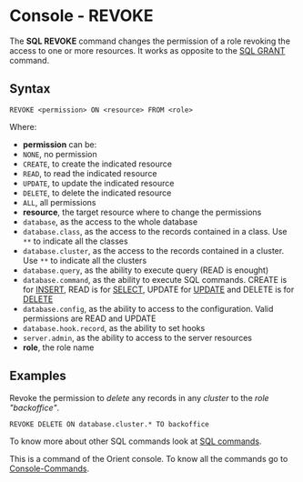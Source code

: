 # Console - REVOKE

The **SQL REVOKE** command changes the permission of a role revoking the access to one or more resources. It works as opposite to the [SQL GRANT](SQL-Command-Grant.md) command.

## Syntax

```
REVOKE <permission> ON <resource> FROM <role>
```

Where:
- **permission** can be:
 - `NONE`, no permission
 - `CREATE`, to create the indicated resource
 - `READ`, to read the indicated resource
 - `UPDATE`, to update the indicated resource
 - `DELETE`, to delete the indicated resource
 - `ALL`, all permissions
- **resource**, the target resource where to change the permissions
 - `database`, as the access to the whole database
 - `database.class`, as the access to the records contained in a class. Use <code>**</code> to indicate all the classes
 - `database.cluster`, as the access to the records contained in a cluster. Use <code>**</code> to indicate all the clusters
 - `database.query`, as the ability to execute query (READ is enought)
 - `database.command`, as the ability to execute SQL commands. CREATE is for [INSERT](SQL-Insert.md), READ is for [SELECT](SQL-Query.md), UPDATE for [UPDATE](SQL-Update.md) and DELETE is for [DELETE](SQL-Delete.md)
 - `database.config`, as the ability to access to the configuration. Valid permissions are READ and UPDATE
 - `database.hook.record`, as the ability to set hooks
 - `server.admin`, as the ability to access to the server resources
- **role**, the role name

## Examples

Revoke the permission to *delete* any records in any *cluster* to the *role "backoffice"*.

```
REVOKE DELETE ON database.cluster.* TO backoffice
```

To know more about other SQL commands look at [SQL commands](SQL.md).

This is a command of the Orient console. To know all the commands go to [Console-Commands](Console-Commands.md).
